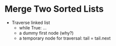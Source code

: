 # Merge Two Sorted Lists

* Traverse linked list
  * while True: ...
  * a dummy first node (why?)
  * a temporary node for traversal: tail = tail.next
